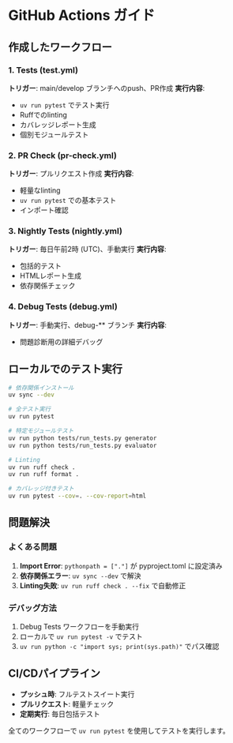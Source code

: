 # GitHub Actions ガイド

## 作成したワークフロー

### 1. Tests (test.yml)
**トリガー**: main/develop ブランチへのpush、PR作成
**実行内容**: 
- `uv run pytest` でテスト実行
- Ruffでのlinting
- カバレッジレポート生成
- 個別モジュールテスト

### 2. PR Check (pr-check.yml)
**トリガー**: プルリクエスト作成
**実行内容**:
- 軽量なlinting
- `uv run pytest` での基本テスト
- インポート確認

### 3. Nightly Tests (nightly.yml)
**トリガー**: 毎日午前2時 (UTC)、手動実行
**実行内容**:
- 包括的テスト
- HTMLレポート生成
- 依存関係チェック

### 4. Debug Tests (debug.yml)
**トリガー**: 手動実行、debug-** ブランチ
**実行内容**:
- 問題診断用の詳細デバッグ

## ローカルでのテスト実行

```bash
# 依存関係インストール
uv sync --dev

# 全テスト実行
uv run pytest

# 特定モジュールテスト
uv run python tests/run_tests.py generator
uv run python tests/run_tests.py evaluator

# Linting
uv run ruff check .
uv run ruff format .

# カバレッジ付きテスト
uv run pytest --cov=. --cov-report=html
```

## 問題解決

### よくある問題
1. **Import Error**: `pythonpath = ["."]` が pyproject.toml に設定済み
2. **依存関係エラー**: `uv sync --dev` で解決
3. **Linting失敗**: `uv run ruff check . --fix` で自動修正

### デバッグ方法
1. Debug Tests ワークフローを手動実行
2. ローカルで `uv run pytest -v` でテスト
3. `uv run python -c "import sys; print(sys.path)"` でパス確認

## CI/CDパイプライン
- **プッシュ時**: フルテストスイート実行
- **プルリクエスト**: 軽量チェック
- **定期実行**: 毎日包括テスト

全てのワークフローで `uv run pytest` を使用してテストを実行します。